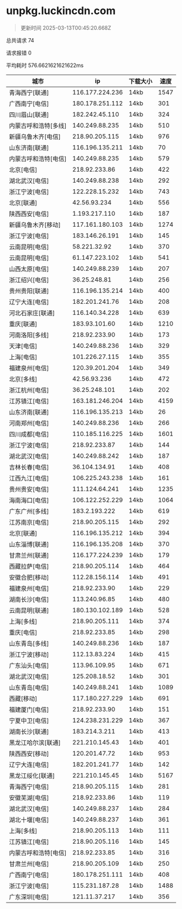 
  # unpkg.luckincdn.com

  > 更新时间 2025-03-13T00:45:20.668Z
  
  总共请求 74

  请求报错 0

  平均耗时 576.6621621621622ms

|城市|ip|下载大小|速度|
|-----|----------|---|---|
|青海西宁[联通]|116.177.224.236|14kb|1547|
|广西南宁[电信]|180.178.251.112|14kb|301|
|四川眉山[联通]|182.242.45.110|14kb|324|
|内蒙古呼和浩特[多线]|140.249.88.235|14kb|510|
|新疆乌鲁木齐[电信]|218.90.205.115|14kb|976|
|山东济南[联通]|116.196.135.211|14kb|70|
|内蒙古呼和浩特[电信]|140.249.88.235|14kb|579|
|北京[电信]|218.92.233.86|14kb|422|
|湖北武汉[电信]|140.249.88.238|14kb|292|
|浙江宁波[电信]|122.228.15.232|14kb|743|
|北京[联通]|42.56.93.234|14kb|556|
|陕西西安[电信]|1.193.217.110|14kb|187|
|新疆乌鲁木齐[移动]|117.161.180.103|14kb|1274|
|浙江宁波[电信]|183.146.26.191|14kb|145|
|云南昆明[电信]|58.221.32.92|14kb|370|
|云南昆明[电信]|61.147.223.102|14kb|541|
|山西太原[电信]|140.249.88.239|14kb|207|
|浙江绍兴[电信]|36.25.248.81|14kb|256|
|贵州贵阳[联通]|116.196.135.214|14kb|400|
|辽宁大连[电信]|182.201.241.76|14kb|208|
|河北石家庄[联通]|116.140.34.228|14kb|639|
|重庆[联通]|183.93.101.60|14kb|1210|
|河南洛阳[多线]|218.92.233.90|14kb|173|
|天津[电信]|140.249.88.236|14kb|329|
|上海[电信]|101.226.27.115|14kb|355|
|福建泉州[电信]|120.39.201.204|14kb|349|
|北京[多线]|42.56.93.236|14kb|472|
|浙江杭州[电信]|36.25.248.101|14kb|202|
|江苏镇江[电信]|163.181.246.204|14kb|4159|
|山东济南[联通]|116.196.135.213|14kb|26|
|河南郑州[电信]|140.249.88.236|14kb|266|
|四川成都[电信]|110.185.116.225|14kb|1601|
|浙江宁波[电信]|218.92.233.87|14kb|144|
|湖北武汉[电信]|140.249.88.242|14kb|187|
|吉林长春[电信]|36.104.134.91|14kb|408|
|江西九江[电信]|106.225.243.238|14kb|161|
|贵州贵安[电信]|111.124.64.241|14kb|1235|
|海南海口[电信]|106.122.252.229|14kb|1064|
|广东广州[多线]|183.2.193.222|14kb|619|
|江苏南京[电信]|218.90.205.115|14kb|292|
|北京[联通]|116.196.135.212|14kb|394|
|山东淄博[联通]|116.196.135.208|14kb|370|
|甘肃兰州[联通]|116.177.224.239|14kb|179|
|西藏拉萨[电信]|218.90.205.114|14kb|464|
|安徽合肥[移动]|112.28.156.114|14kb|491|
|福建泉州[电信]|218.92.233.90|14kb|229|
|湖南长沙[电信]|113.240.96.85|14kb|480|
|云南昆明[联通]|180.130.102.189|14kb|528|
|上海[多线]|218.90.205.111|14kb|374|
|重庆[电信]|218.92.233.85|14kb|298|
|山东青岛[多线]|140.249.88.236|14kb|187|
|浙江宁波[移动]|112.13.83.224|14kb|415|
|广东汕头[电信]|113.96.109.95|14kb|671|
|湖北武汉[电信]|125.208.18.52|14kb|301|
|山东青岛[电信]|140.249.88.241|14kb|1089|
|西藏[移动]|117.180.227.229|14kb|691|
|福建厦门[电信]|218.92.233.90|14kb|151|
|宁夏中卫[电信]|124.238.231.229|14kb|367|
|湖南长沙[联通]|183.214.3.211|14kb|413|
|黑龙江哈尔滨[联通]|221.210.145.43|14kb|401|
|陕西西安[移动]|120.201.47.72|14kb|953|
|辽宁大连[电信]|182.201.241.77|14kb|142|
|黑龙江绥化[联通]|221.210.145.45|14kb|5167|
|青海西宁[电信]|218.90.205.115|14kb|281|
|安徽芜湖[电信]|218.92.233.86|14kb|119|
|湖北武汉[电信]|140.249.88.237|14kb|284|
|湖北十堰[电信]|140.249.88.237|14kb|361|
|上海[多线]|218.90.205.113|14kb|111|
|江苏镇江[电信]|218.90.205.116|14kb|145|
|内蒙古呼和浩特[电信]|218.92.233.85|14kb|316|
|甘肃兰州[电信]|218.90.205.109|14kb|250|
|广西南宁[电信]|180.178.251.111|14kb|408|
|浙江宁波[电信]|115.231.187.28|14kb|1488|
|广东深圳[电信]|121.11.37.217|14kb|356|

  